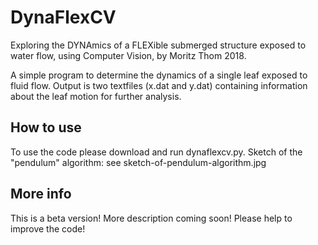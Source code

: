 # DynaFlexCV 
Exploring the DYNAmics of a FLEXible submerged structure exposed to water flow, using Computer Vision, by Moritz Thom 2018.

A simple program to determine the dynamics of a single leaf exposed to fluid flow. Output is two textfiles (x.dat and y.dat) containing information about the leaf motion for further analysis.

## How to use
To use the code please download and run dynaflexcv.py. 
Sketch of the "pendulum" algorithm: see sketch-of-pendulum-algorithm.jpg


## More info
This is a beta version! 
More description coming soon!
Please help to improve the code!
